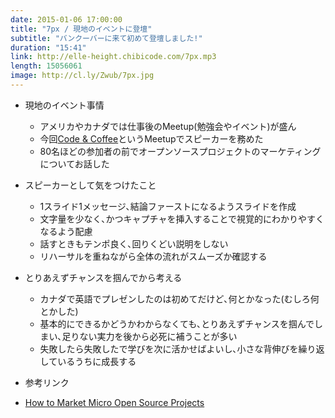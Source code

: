 ```yaml
---
date: 2015-01-06 17:00:00
title: "7px / 現地のイベントに登壇"
subtitle: "バンクーバーに来て初めて登壇しました!"
duration: "15:41"
link: http://elle-height.chibicode.com/7px.mp3
length: 15056061
image: http://cl.ly/Zwub/7px.jpg
---
```


* 現地のイベント事情
  * アメリカやカナダでは仕事後のMeetup(勉強会やイベント)が盛ん
  * 今回<a href="http://www.meetup.com/Code-Coffee-Vancouver/events/220412978/" target="_blank">Code & Coffee</a>というMeetupでスピーカーを務めた
  * 80名ほどの参加者の前でオープンソースプロジェクトのマーケティングについてお話した

* スピーカーとして気をつけたこと
  * 1スライド1メッセージ､結論ファーストになるようスライドを作成
  * 文字量を少なく､かつキャプチャを挿入することで視覚的にわかりやすくなるよう配慮
  * 話すときもテンポ良く､回りくどい説明をしない
  * リハーサルを重ねながら全体の流れがスムーズか確認する

* とりあえずチャンスを掴んでから考える
  * カナダで英語でプレゼンしたのは初めてだけど､何とかなった(むしろ何とかした)
  * 基本的にできるかどうかわからなくても､とりあえずチャンスを掴んでしまい､足りない実力を後から必死に補うことが多い
  * 失敗したら失敗したで学びを次に活かせばよいし､小さな背伸びを繰り返しているうちに成長する

* 参考リンク
* <a href="https://medium.com/@ellekasai/how-to-market-micro-open-source-projects-703f03c71061" target="_blank">How to Market Micro Open Source Projects</a>
